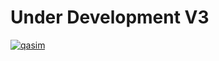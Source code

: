 

# Under Development V3
<a href="https://ibb.co/tB1DJhS"><img src="https://i.ibb.co/BLYBCPm/qasim.jpg" alt="qasim" border="0"></a>
